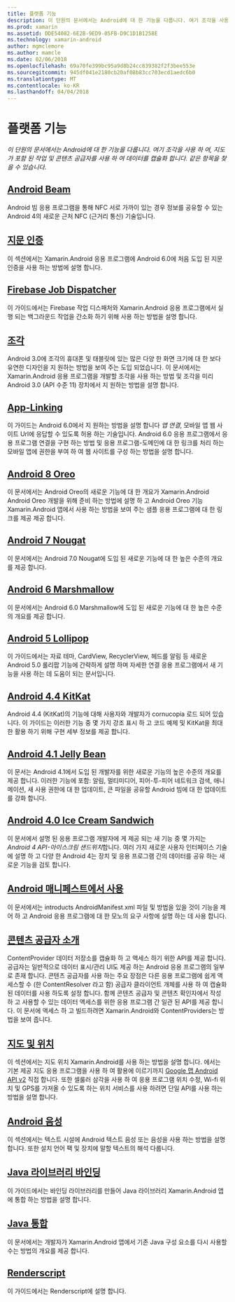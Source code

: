 ```yaml
---
title: 플랫폼 기능
description: 이 단원의 문서에서는 Android에 대 한 기능을 다룹니다. 여기 조각을 사용 하 여, 지도가 포함 된 작업 및 콘텐츠 공급자를 사용 하 여 데이터를 캡슐화 합니다. 같은 항목을 찾을 수 있습니다.
ms.prod: xamarin
ms.assetid: DDE54082-6E2B-9ED9-05FB-D9C1D1B1258E
ms.technology: xamarin-android
author: mgmclemore
ms.author: mamcle
ms.date: 02/06/2018
ms.openlocfilehash: 69a70fe399bc95a9d8b24cc839382f2f3bee553e
ms.sourcegitcommit: 945df041e2180cb20af08b83cc703ecd1aedc6b0
ms.translationtype: MT
ms.contentlocale: ko-KR
ms.lasthandoff: 04/04/2018
---
```

# <a name="platform-features"></a>플랫폼 기능

_이 단원의 문서에서는 Android에 대 한 기능을 다룹니다. 여기 조각을 사용 하 여, 지도가 포함 된 작업 및 콘텐츠 공급자를 사용 하 여 데이터를 캡슐화 합니다. 같은 항목을 찾을 수 있습니다._

## <a name="android-beamandroidplatformandroid-beammd"></a>[Android Beam](~/android/platform/android-beam.md)

Android 빔 응용 프로그램을 통해 NFC 서로 가까이 있는 경우 정보를 공유할 수 있는 Android 4의 새로운 근처 NFC (근거리 통신) 기술입니다.

## <a name="fingerprint-authenticationandroidplatformfingerprint-authenticationindexmd"></a>[지문 인증](~/android/platform/fingerprint-authentication/index.md)

이 섹션에서는 Xamarin.Android 응용 프로그램에 Android 6.0에 처음 도입 된 지문 인증을 사용 하는 방법에 설명 합니다.


## <a name="firebase-job-dispatcherandroidplatformfirebase-job-dispatchermd"></a>[Firebase Job Dispatcher](~/android/platform/firebase-job-dispatcher.md)

이 가이드에서는 Firebase 작업 디스패처와 Xamarin.Android 응용 프로그램에서 실행 되는 백그라운드 작업을 간소화 하기 위해 사용 하는 방법을 설명 합니다.



##  <a name="fragmentsandroidplatformfragmentsindexmd"></a>[조각](~/android/platform/fragments/index.md)

Android 3.0에 조각의 휴대폰 및 태블릿에 있는 많은 다양 한 화면 크기에 대 한 보다 유연한 디자인을 지 원하는 방법을 보여 주는 도입 되었습니다. 이 문서에서는 Xamarin.Android 응용 프로그램을 개발할 조각을 사용 하는 방법 및 조각을 미리 Android 3.0 (API 수준 11) 장치에서 지 원하는 방법을 설명 합니다. 



## <a name="app-linkingandroidplatformapp-linkingmd"></a>[App-Linking](~/android/platform/app-linking.md)

이 가이드는 Android 6.0에서 지 원하는 방법을 설명 합니다 _앱 연결_, 모바일 앱 웹 사이트 Url에 응답할 수 있도록 허용 하는 기술입니다. Android 6.0 응용 프로그램에서 응용 프로그램 연결을 구현 하는 방법 및 응용 프로그램-도메인에 대 한 링크를 처리 하는 모바일 앱에 권한을 부여 하 여 웹 사이트를 구성 하는 방법을 설명 합니다.



##  <a name="android-8-oreoandroidplatformoreomd"></a>[Android 8 Oreo](~/android/platform/oreo.md)

이 문서에서는 Android Oreo의 새로운 기능에 대 한 개요가 Xamarin.Android Android Oreo 개발을 위해 준비 하는 방법에 설명 하 고 Android Oreo 기능 Xamarin.Android 앱에서 사용 하는 방법을 보여 주는 샘플 응용 프로그램에 대 한 링크를 제공 제공 합니다.



##  <a name="android-7-nougatandroidplatformnougatmd"></a>[Android 7 Nougat](~/android/platform/nougat.md)

이 문서에서는 Android 7.0 Nougat에 도입 된 새로운 기능에 대 한 높은 수준의 개요를 제공 합니다.




##  <a name="android-6-marshmallowandroidplatformmarshmallowmd"></a>[Android 6 Marshmallow](~/android/platform/marshmallow.md)

이 문서에서는 Android 6.0 Marshmallow에 도입 된 새로운 기능에 대 한 높은 수준의 개요를 제공 합니다.




##  <a name="android-5-lollipopandroidplatformlollipopmd"></a>[Android 5 Lollipop](~/android/platform/lollipop.md)

이 가이드에서는 자료 테마, CardView, RecyclerView, 헤드를 알림 등 새로운 Android 5.0 롤리팝 기능에 간략하게 설명 하며 자세한 연결 응용 프로그램에서 새 기능을 사용 하는 데 도움이 되는 문서입니다. 



##  <a name="android-44-kitkatandroidplatformkitkatmd"></a>[Android 4.4 KitKat](~/android/platform/kitkat.md)

Android 4.4 (KitKat)의 기능에 대해 사용자와 개발자가 cornucopia 로드 되어 있습니다. 이 가이드는 이러한 기능 중 몇 가지 강조 표시 하 고 코드 예제 및 KitKat을 최대한 활용 하기 위해 구현 세부 정보를 제공 합니다. 




##  <a name="android-41-jelly-beanandroidplatformjelly-beanmd"></a>[Android 4.1 Jelly Bean](~/android/platform/jelly-bean.md)

이 문서는 Android 4.1에서 도입 된 개발자를 위한 새로운 기능의 높은 수준의 개요를 제공 합니다. 이러한 기능에 포함: 알림, 멀티미디어, 피어-투-피어 네트워크 검색, 애니메이션, 새 사용 권한에 대 한 업데이트, 큰 파일을 공유할 Android 빔에 대 한 업데이트를 강화 합니다. 



##  <a name="android-40-ice-cream-sandwichandroidplatformice-cream-sandwichmd"></a>[Android 4.0 Ice Cream Sandwich](~/android/platform/ice-cream-sandwich.md)

이 문서에서 설명 된 응용 프로그램 개발자에 게 제공 되는 새 기능 중 몇 가지는 *Android 4 API-아이스크림 샌드위치*합니다. 여러 가지 새로운 사용자 인터페이스 기술에 설명 하 고 다양 한 Android 4는 장치 및 응용 프로그램 간의 데이터를 공유 하는 새로운 기능을 검토 합니다. 


##  <a name="working-with-the-android-manifestandroid-manifestmd"></a>[Android 매니페스트에서 사용](android-manifest.md)

이 문서에서는 introducts AndroidManifest.xml 파일 및 방법을 있을 것이 기능을 제어 하 고 Android 응용 프로그램에 대 한 모노의 요구 사항에 설명 하는 데 사용 합니다.


##  <a name="introduction-to-content-providersandroidplatformcontent-providersindexmd"></a>[콘텐츠 공급자 소개](~/android/platform/content-providers/index.md)

ContentProvider 데이터 저장소를 캡슐화 하 고 액세스 하기 위한 API를 제공 합니다. 공급자는 일반적으로 데이터 표시/관리 UI도 제공 하는 Android 응용 프로그램의 일부로 존재 합니다. 콘텐츠 공급자를 사용 하는 주요 장점은 다른 응용 프로그램에 쉽게 액세스할 수 (한 ContentResolver 라고 함) 공급자 클라이언트 개체를 사용 하 여 캡슐화 된 데이터를 사용 하도록 설정 합니다. 함께 콘텐츠 공급자 및 콘텐츠 확인자에서 작성 하 고 사용할 수 있는 데이터 액세스를 위한 응용 프로그램 간 일관 된 API를 제공 합니다. 이 문서에 액세스 하 고 빌드하려면 Xamarin.Android와 ContentProviders는 방법을 보여 줍니다. 



##  <a name="maps-and-locationandroidplatformmaps-and-locationindexmd"></a>[지도 및 위치](~/android/platform/maps-and-location/index.md)

이 섹션에서는 지도 위치 Xamarin.Android를 사용 하는 방법을 설명 합니다. 에서는 기본 제공 지도 응용 프로그램을 사용 하 여 활용에 이르기까지 [Google 맵 Android API v2](https://developers.google.com/maps/documentation/android/) 직접 합니다. 또한 셀룰러 삼각을 사용 하 여 응용 프로그램 위치 수정, Wi-fi 위치 및 GPS를 가져올 수 있도록 하는 위치 서비스를 사용 하려면 단일 API를 사용 하는 방법을 설명 합니다. 



## <a name="android-speechandroidplatformspeechmd"></a>[Android 음성](~/android/platform/speech.md)

이 섹션에서는 텍스트 시설에 Android 텍스트 음성 또는 음성을 사용 하는 방법을 설명 합니다. 또한 설치 언어 팩 및 장치에 말할 텍스트의 해석 다룹니다. 


##  <a name="binding-a-java-librarybinding-java-libraryindexmd"></a>[Java 라이브러리 바인딩](binding-java-library/index.md)

이 가이드에서는 바인딩 라이브러리를 만들어 Java 라이브러리 Xamarin.Android 앱에 통합 하는 방법을 설명 합니다.

##  <a name="java-integrationjava-integrationindexmd"></a>[Java 통합](java-integration/index.md)

이 문서에서는 개발자가 Xamarin.Android 앱에서 기존 Java 구성 요소를 다시 사용할 수는 방법의 개요를 제공 합니다.

##  <a name="renderscriptrenderscriptmd"></a>[Renderscript](renderscript.md)

이 가이드에서는 Renderscript에 설명 합니다.